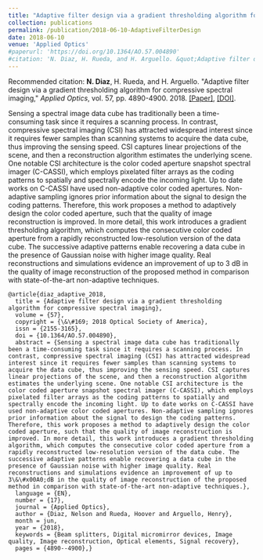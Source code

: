 ```yaml
---
title: "Adaptive filter design via a gradient thresholding algorithm for compressive spectral imaging"
collection: publications
permalink: /publication/2018-06-10-AdaptiveFilterDesign 
date: 2018-06-10
venue: 'Applied Optics'
#paperurl: 'https://doi.org/10.1364/AO.57.004890'
#citation: 'N. Diaz, H. Rueda, and H. Arguello. &quot;Adaptive filter design via a gradient thresholding algorithm for compressive spectral imaging.&quot; <i>Applied Optics</i>. vol. 57, pp. 4890-4900. 2018.'
---
```

Recommended citation: **N. Diaz**, H. Rueda, and H. Arguello. "Adaptive filter design via a gradient thresholding algorithm for compressive spectral imaging," <i>Applied Optics</i>, vol. 57, pp. 4890-4900. 2018. [[Paper]](http://nelson10.github.io/files/2018-Applied_Optics.pdf), [[DOI]](https://doi.org/10.1364/AO.57.004890).

Sensing a spectral image data cube has traditionally been a time-consuming task since it requires a scanning process. In contrast, compressive spectral imaging (CSI) has attracted widespread interest since it requires fewer samples than scanning systems to acquire the data cube, thus improving the sensing speed. CSI captures linear projections of the scene, and then a reconstruction algorithm estimates the underlying scene. One notable CSI architecture is the color coded aperture snapshot spectral imager (C-CASSI), which employs pixelated filter arrays as the coding patterns to spatially and spectrally encode the incoming light. Up to date works on C-CASSI have used non-adaptive color coded apertures. Non-adaptive sampling ignores prior information about the signal to design the coding patterns. Therefore, this work proposes a method to adaptively design the color coded aperture, such that the quality of image reconstruction is improved. In more detail, this work introduces a gradient thresholding algorithm, which computes the consecutive color coded aperture from a rapidly reconstructed low-resolution version of the data cube. The successive adaptive patterns enable recovering a data cube in the presence of Gaussian noise with higher image quality. Real reconstructions and simulations evidence an improvement of up to 3 dB in the quality of image reconstruction of the proposed method in comparison with state-of-the-art non-adaptive techniques.

  
  ```
@article{diaz_adaptive_2018,
	title = {Adaptive filter design via a gradient thresholding algorithm for compressive spectral imaging},
	volume = {57},
	copyright = {\&\#169; 2018 Optical Society of America},
	issn = {2155-3165},
	doi = {10.1364/AO.57.004890},
	abstract = {Sensing a spectral image data cube has traditionally been a time-consuming task since it requires a scanning process. In contrast, compressive spectral imaging (CSI) has attracted widespread interest since it requires fewer samples than scanning systems to acquire the data cube, thus improving the sensing speed. CSI captures linear projections of the scene, and then a reconstruction algorithm estimates the underlying scene. One notable CSI architecture is the color coded aperture snapshot spectral imager (C-CASSI), which employs pixelated filter arrays as the coding patterns to spatially and spectrally encode the incoming light. Up to date works on C-CASSI have used non-adaptive color coded apertures. Non-adaptive sampling ignores prior information about the signal to design the coding patterns. Therefore, this work proposes a method to adaptively design the color coded aperture, such that the quality of image reconstruction is improved. In more detail, this work introduces a gradient thresholding algorithm, which computes the consecutive color coded aperture from a rapidly reconstructed low-resolution version of the data cube. The successive adaptive patterns enable recovering a data cube in the presence of Gaussian noise with higher image quality. Real reconstructions and simulations evidence an improvement of up to 3\&\#x00A0;dB in the quality of image reconstruction of the proposed method in comparison with state-of-the-art non-adaptive techniques.},
	language = {EN},
	number = {17},
	journal = {Applied Optics},
	author = {Diaz, Nelson and Rueda, Hoover and Arguello, Henry},
	month = jun,
	year = {2018},
	keywords = {Beam splitters, Digital micromirror devices, Image quality, Image reconstruction, Optical elements, Signal recovery},
	pages = {4890--4900},}
```

